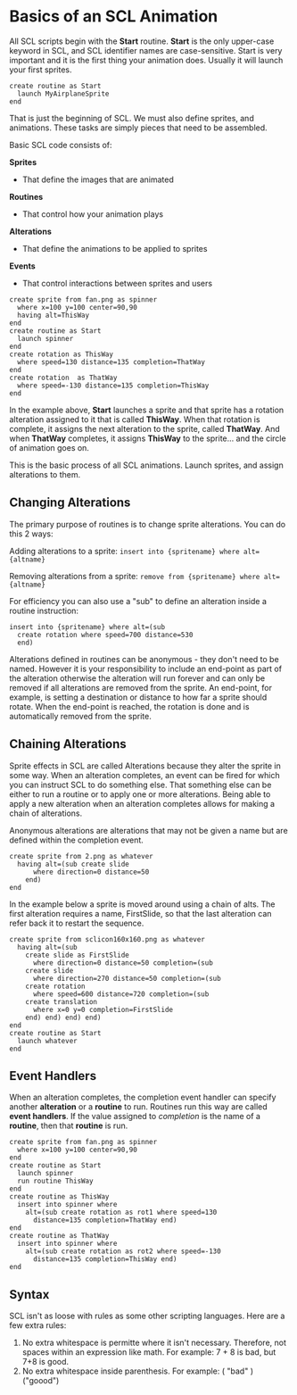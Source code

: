 # Basics of an SCL Animation

All SCL scripts begin with the **Start** routine. **Start** is the only upper-case keyword in SCL, and SCL identifier names are case-sensitive. Start is very important and it is the first thing your animation does. Usually it will launch your first sprites.

```
create routine as Start
  launch MyAirplaneSprite
end
```

That is just the beginning of SCL. We must also define sprites, and animations. These tasks are simply pieces that need to be assembled.

Basic SCL code consists of:

**Sprites**
- That define the images that are animated

**Routines**
- That control how your animation plays

**Alterations**
- That define the animations to be applied to sprites

**Events**
- That control interactions between sprites and users

```
create sprite from fan.png as spinner
  where x=100 y=100 center=90,90
  having alt=ThisWay
end
create routine as Start
  launch spinner
end
create rotation as ThisWay
  where speed=130 distance=135 completion=ThatWay
end
create rotation  as ThatWay 
  where speed=-130 distance=135 completion=ThisWay
end
```

In the example above, **Start** launches a sprite and that sprite has a rotation alteration assigned to it that is called **ThisWay**. When that rotation is complete, it assigns the next alteration to the sprite, called **ThatWay**. And when **ThatWay** completes, it assigns **ThisWay** to the sprite… and the circle of animation goes on.

This is the basic process of all SCL animations. Launch sprites, and assign alterations to them.


## Changing Alterations

The primary purpose of routines is to change sprite alterations. You can do this 2 ways:

Adding alterations to a sprite:
```insert into {spritename} where alt={altname}```

Removing alterations from a sprite:
```remove from {spritename} where alt={altname}```

For efficiency you can also use a "sub" to define an alteration inside a routine instruction:
```
insert into {spritename} where alt=(sub
  create rotation where speed=700 distance=530
  end)
```

Alterations defined in routines can be anonymous - they don't need to be named. However it is your responsibility to include an end-point as part of the alteration otherwise the alteration will run forever and can only be removed if all alterations are removed from the sprite. An end-point, for example, is setting a destination or distance to how far a sprite should rotate. When the end-point is reached, the rotation is done and is automatically removed from the sprite.

## Chaining Alterations

Sprite effects in SCL are called Alterations because they alter the sprite in some way. When an alteration completes, an event can be fired for which you can instruct SCL to do something else. That something else can be either to run a routine or to apply one or more alterations. Being able to apply a new alteration when an alteration completes allows for making a chain of alterations.

Anonymous alterations are alterations that may not be given a name but are defined within the completion event.

```
create sprite from 2.png as whatever
  having alt=(sub create slide
      where direction=0 distance=50
    end)
end
```

In the example below a sprite is moved around using a chain of alts. The first alteration requires a name, FirstSlide, so that the last alteration can refer back it to restart the sequence.

```
create sprite from sclicon160x160.png as whatever
  having alt=(sub
    create slide as FirstSlide
      where direction=0 distance=50 completion=(sub
    create slide
      where direction=270 distance=50 completion=(sub
    create rotation
      where speed=600 distance=720 completion=(sub
    create translation
      where x=0 y=0 completion=FirstSlide
    end) end) end) end)
end
create routine as Start 
  launch whatever 
end
```

## Event Handlers

When an alteration completes, the completion event handler can specify another **alteration** or a **routine** to run. Routines run this way are called **event handlers**. If the value assigned to *completion* is the name of a **routine**, then that **routine** is run. 

```
create sprite from fan.png as spinner
  where x=100 y=100 center=90,90
end
create routine as Start
  launch spinner
  run routine ThisWay
end
create routine as ThisWay
  insert into spinner where
    alt=(sub create rotation as rot1 where speed=130
      distance=135 completion=ThatWay end)
end
create routine as ThatWay
  insert into spinner where
    alt=(sub create rotation as rot2 where speed=-130
      distance=135 completion=ThisWay end)
end
```
## Syntax

SCL isn't as loose with rules as some other scripting languages. Here are a few extra rules:
1. No extra whitespace is permitte where it isn't necessary. Therefore, not spaces within an expression like math. For example: 7 + 8 is bad, but 7+8 is good.
2. No extra whitespace inside parenthesis. For example: ( "bad" ) ("goood")


